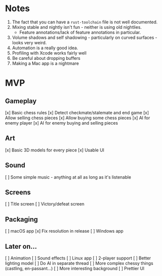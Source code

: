 Notes
===

1.  The fact that you can have a `rust-toolchain` file is not well documented.
2.  Mixing stable and nightly isn't fun - neither is using old nightlies.
    -   Feature annotations/lack of feature annotations in particular.
3.  Volume shadows and self shadowing - particularly on curved surfaces - looks very weird.
4.  Automation is a really good idea.
5.  Profiling with Xcode works fairly well
6.  Be careful about dropping buffers
7.  Making a Mac app is a nightmare


MVP
===

## Gameplay
[x] Basic chess rules
[x] Detect checkmate/stalemate and end game
[x] Allow selling chess pieces
[x] Allow buying some chess pieces
[x] AI for enemy player
    [x] AI for enemy buying and selling pieces

## Art
[x] Basic 3D models for every piece
[x] Usable UI

## Sound
[ ] Some simple music - anything at all as long as it's listenable

## Screens
[ ] Title screen
[ ] Victory/defeat screen

## Packaging
[ ] macOS app
    [x] Fix resolution in release
[ ] Windows app

## Later on...
[ ] Animation
[ ] Sound effects
[ ] Linux app
[ ] 2-player support
[ ] Better lighting model
[ ] Do AI in separate thread
[ ] More complex chessy things (castling, en-passant...)
[ ] More interesting background
[ ] Prettier UI
